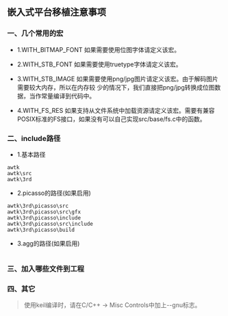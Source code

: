 ## 嵌入式平台移植注意事项

### 一、几个常用的宏

* 1.WITH\_BITMAP\_FONT 如果需要使用位图字体请定义该宏。

* 2.WITH\_STB\_FONT 如果需要使用truetype字体请定义该宏。

* 3.WITH\_STB\_IMAGE 如果需要使用png/jpg图片请定义该宏。由于解码图片需要较大内存，所以在内存较
少的情况下，我们直接把png/jpg转换成位图数据，当作常量编译到代码中。 

* 4.WITH\_FS\_RES 如果支持从文件系统中加载资源请定义该宏。需要有兼容POSIX标准的FS接口，如果没有可以自己实现src/base/fs.c中的函数。


### 二、include路径

* 1.基本路径

```
awtk
awtk\src
awtk\3rd
```

* 2.picasso的路径(如果启用)

```
awtk\3rd\picasso\src
awtk\3rd\picasso\src\gfx
awtk\3rd\picasso\include
awtk\3rd\picasso\src\include
awtk\3rd\picasso\build
```

* 3.agg的路径(如果启用)

```
```

### 三、加入哪些文件到工程

### 四、其它

> 使用keil编译时，请在C/C++ -> Misc Controls中加上--gnu标志。



